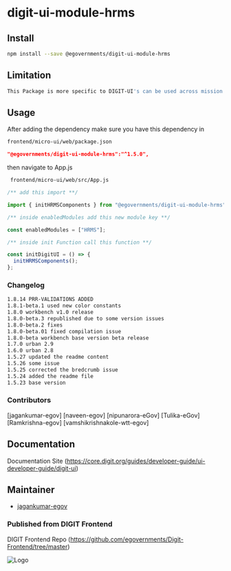 

# digit-ui-module-hrms

## Install

```bash
npm install --save @egovernments/digit-ui-module-hrms
```

## Limitation

```bash
This Package is more specific to DIGIT-UI's can be used across mission's
```

## Usage

After adding the dependency make sure you have this dependency in

```bash
frontend/micro-ui/web/package.json
```

```json
"@egovernments/digit-ui-module-hrms":"^1.5.0",
```

then navigate to App.js

```bash
 frontend/micro-ui/web/src/App.js
```


```jsx
/** add this import **/

import { initHRMSComponents } from "@egovernments/digit-ui-module-hrms";

/** inside enabledModules add this new module key **/

const enabledModules = ["HRMS"];

/** inside init Function call this function **/

const initDigitUI = () => {
  initHRMSComponents();
};
```

### Changelog

```bash
1.8.14 PRR-VALIDATIONS ADDED
1.8.1-beta.1 used new color constants
1.8.0 workbench v1.0 release
1.8.0-beta.3 republished due to some version issues
1.8.0-beta.2 fixes
1.8.0-beta.01 fixed compilation issue
1.8.0-beta workbench base version beta release
1.7.0 urban 2.9
1.6.0 urban 2.8
1.5.27 updated the readme content
1.5.26 some issue
1.5.25 corrected the bredcrumb issue
1.5.24 added the readme file
1.5.23 base version
```

### Contributors

[jagankumar-egov] [naveen-egov] [nipunarora-eGov] [Tulika-eGov] [Ramkrishna-egov] [vamshikrishnakole-wtt-egov] 

## Documentation

Documentation Site (https://core.digit.org/guides/developer-guide/ui-developer-guide/digit-ui)

## Maintainer

- [jagankumar-egov](https://www.github.com/jagankumar-egov)


### Published from DIGIT Frontend 
DIGIT Frontend Repo (https://github.com/egovernments/Digit-Frontend/tree/master)

![Logo](https://s3.ap-south-1.amazonaws.com/works-dev-asset/mseva-white-logo.png)
